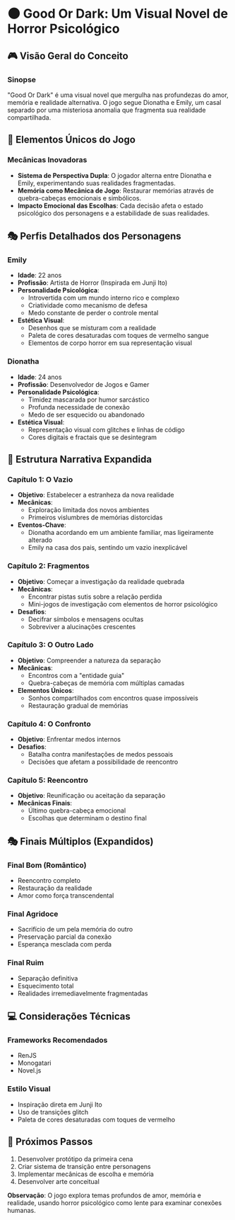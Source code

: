 # 🌑 Good Or Dark: Um Visual Novel de Horror Psicológico

## 🎮 Visão Geral do Conceito

### Sinopse
"Good Or Dark" é uma visual novel que mergulha nas profundezas do amor, memória e realidade alternativa. O jogo segue Dionatha e Emily, um casal separado por uma misteriosa anomalia que fragmenta sua realidade compartilhada.

## 🌈 Elementos Únicos do Jogo

### Mecânicas Inovadoras
- **Sistema de Perspectiva Dupla**: O jogador alterna entre Dionatha e Emily, experimentando suas realidades fragmentadas.
- **Memória como Mecânica de Jogo**: Restaurar memórias através de quebra-cabeças emocionais e simbólicos.
- **Impacto Emocional das Escolhas**: Cada decisão afeta o estado psicológico dos personagens e a estabilidade de suas realidades.

## 🎭 Perfis Detalhados dos Personagens

### Emily
- **Idade**: 22 anos
- **Profissão**: Artista de Horror (Inspirada em Junji Ito)
- **Personalidade Psicológica**:
  - Introvertida com um mundo interno rico e complexo
  - Criatividade como mecanismo de defesa
  - Medo constante de perder o controle mental
- **Estética Visual**: 
  - Desenhos que se misturam com a realidade
  - Paleta de cores desaturadas com toques de vermelho sangue
  - Elementos de corpo horror em sua representação visual

### Dionatha
- **Idade**: 24 anos
- **Profissão**: Desenvolvedor de Jogos e Gamer
- **Personalidade Psicológica**:
  - Timidez mascarada por humor sarcástico
  - Profunda necessidade de conexão
  - Medo de ser esquecido ou abandonado
- **Estética Visual**:
  - Representação visual com glitches e linhas de código
  - Cores digitais e fractais que se desintegram

## 🌌 Estrutura Narrativa Expandida

### Capítulo 1: O Vazio
- **Objetivo**: Estabelecer a estranheza da nova realidade
- **Mecânicas**:
  - Exploração limitada dos novos ambientes
  - Primeiros vislumbres de memórias distorcidas
- **Eventos-Chave**:
  - Dionatha acordando em um ambiente familiar, mas ligeiramente alterado
  - Emily na casa dos pais, sentindo um vazio inexplicável

### Capítulo 2: Fragmentos
- **Objetivo**: Começar a investigação da realidade quebrada
- **Mecânicas**:
  - Encontrar pistas sutis sobre a relação perdida
  - Mini-jogos de investigação com elementos de horror psicológico
- **Desafios**:
  - Decifrar símbolos e mensagens ocultas
  - Sobreviver a alucinações crescentes

### Capítulo 3: O Outro Lado
- **Objetivo**: Compreender a natureza da separação
- **Mecânicas**:
  - Encontros com a "entidade guia"
  - Quebra-cabeças de memória com múltiplas camadas
- **Elementos Únicos**:
  - Sonhos compartilhados com encontros quase impossíveis
  - Restauração gradual de memórias

### Capítulo 4: O Confronto
- **Objetivo**: Enfrentar medos internos
- **Desafios**:
  - Batalha contra manifestações de medos pessoais
  - Decisões que afetam a possibilidade de reencontro

### Capítulo 5: Reencontro
- **Objetivo**: Reunificação ou aceitação da separação
- **Mecânicas Finais**:
  - Último quebra-cabeça emocional
  - Escolhas que determinam o destino final

## 🎭 Finais Múltiplos (Expandidos)

### Final Bom (Romântico)
- Reencontro completo
- Restauração da realidade
- Amor como força transcendental

### Final Agridoce
- Sacrifício de um pela memória do outro
- Preservação parcial da conexão
- Esperança mesclada com perda

### Final Ruim
- Separação definitiva
- Esquecimento total
- Realidades irremediavelmente fragmentadas

## 💻 Considerações Técnicas

### Frameworks Recomendados
- RenJS
- Monogatari
- Novel.js

### Estilo Visual
- Inspiração direta em Junji Ito
- Uso de transições glitch
- Paleta de cores desaturadas com toques de vermelho

## 🎨 Próximos Passos
1. Desenvolver protótipo da primeira cena
2. Criar sistema de transição entre personagens
3. Implementar mecânicas de escolha e memória
4. Desenvolver arte conceitual

**Observação**: O jogo explora temas profundos de amor, memória e realidade, usando horror psicológico como lente para examinar conexões humanas.
